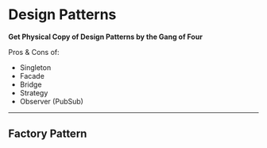 # Design Patterns
**Get Physical Copy of Design Patterns by the Gang of Four**  

Pros & Cons of:
- Singleton
- Facade
- Bridge
- Strategy
- Observer (PubSub)


---

## Factory Pattern